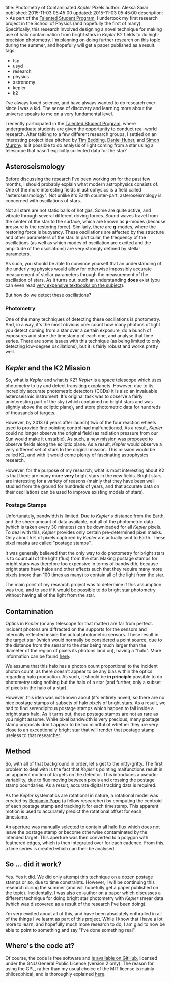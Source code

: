 title: Photometry of Contaminated *Kepler* Pixels
author: Aleksa Sarai
published: 2015-11-03 05:45:00
updated: 2015-11-03 05:45:00
description: >
  As part of the [Talented Student Program](https://sydney.edu.au/science/tsp),
  I undertook my first research project in the School of Physics (and hopefully
  the first of many). Specifically, this research involved designing a novel
  technique for making use of halo contamination from bright stars in *Kepler*
  K2 fields to do high-precision photometry. I'm planning on doing further
  research on this topic during the summer, and hopefully will get a paper
  published as a result.
tags:
  - tsp
  - usyd
  - research
  - physics
  - astronomy
  - kepler
  - k2

I've always loved science, and have always wanted to do research ever since I
was a kid. The sense of discovery and learning more about the universe speaks to
me on a very fundamental level.

I recently participated in the [Talented Student Program][tsp], where
undergraduate students are given the opportunity to conduct real-world research.
After talking to a few different research groups, I settled on an interesting
project idea pitched by [Tim Bedding][bedding], [Daniel Huber][huber], and
[Simon Murphy][murphy]. Is it possible to do analysis of light coming from a
star using a telescope that hasn't explicitly collected data for the star?

[tsp]: https://sydney.edu.au/science/tsp
[bedding]: http://www.physics.usyd.edu.au/~bedding/
[huber]: https://sites.google.com/site/danxhuber/
[murphy]: http://simonmurphy.info/

## Asteroseismology ##

Before discussing the research I've been working on for the past few months, I
should probably explain what modern astrophysics consists of. One of the more
interesting fields in astrophysics is a field called "asteroseismology". Not
unlike it's Earth counter-part, asteroseismology is concerned with oscillations
of stars.

Not all stars are not static balls of hot gas. Some are quite active, and vibrate
through several different driving forces. Sound waves travel from the center of
the star to the surface, which are known as **p**-modes (because **p**ressure is
the restoring force). Similarly, there are **g**-modes, where the restoring force
is buoyancy. These oscillations are affected by the structure and other parameters
of the star. In particular, the frequency of the oscillations (as well as which
modes of oscillation are excited and the amplitude of the oscillations) are very
strongly defined by stellar parameters.

As such, you should be able to convince yourself that an understanding of the
underlying physics would allow for otherwise impossibly accurate measurement of
stellar parameters through the measurement of the oscillation of stars. As it
turns out, such an understanding **does** exist (you can even read
[very expensive textbooks on the subject][springer-astro]).

But how do we detect these oscillations?

[springer-astro]: http://www.springer.com/us/book/9781402051784

### Photometry ###

One of the many techniques of detecting these oscillations is photometry. And,
in a way, it's the most obvious one: count how many photons of light you detect
coming from a star over a certain exposure, do a bunch of exposures and store the
timestamp of each one, and analyse that time series. There are some issues with
this technique (as being limited to only detecting low-degree oscillations), but
it is fairly robust and works pretty well.

## *Kepler* and the K2 Mission ##

So, what is *Kepler* and what is K2? *Kepler* is a space telescope which uses
photometry to try and detect transiting exoplanets. However, due to its incredibly
accurate photometric detectors (CCDs) it is also an invaluable asteroseismic
instrument. It's original task was to observe a fairly uninteresting part of the
sky (which contained no bright stars and was slightly above the ecliptic plane),
and store photometric data for hundreds of thousands of targets.

However, by 2013 (4 years after launch) two of the four reaction wheels used to
provide fine pointing control had malfunctioned. As a result, *Kepler* could no
longer observe the original field (as radiation pressure from our Sun would make
it unstable). As such, a [new mission was proposed][k2-proposal] to observe fields
along the ecliptic plane. As a result, *Kepler* would observe a very different
set of stars to the original mission. This mission would be called K2, and with
it would come plenty of fascinating astrophysics research.

However, for the purpose of my research, what is most interesting about K2 is
that there are many more **very** bright stars in the new fields. Bright stars
are interesting for a variety of reasons (mainly that they have been well studied
from the ground for hundreds of years, and that accurate data on their oscillations
can be used to improve existing models of stars).

[k2-proposal]: http://arxiv.org/abs/1402.5163

### Postage Stamps ###

Unfortunately, bandwidth is limited. Due to *Kepler*'s distance from the Earth,
and the sheer amount of data available, not all of the photometric data (which
is taken every 30 minutes) can be downloaded for all *Kepler* pixels. To deal
with this, *Kepler* provides only certain pre-determined pixel masks. Only about
5% of pixels captured by *Kepler* are actually sent to Earth. These pixel masks
are called "postage stamps".

It was generally believed that the only way to do photometry for bright stars is
to count **all** of the light (flux) from the star. Making postage stamps for
bright stars was therefore too expensive in terms of bandwidth, because bright
stars have halos and other effects such that they require many more pixels (more
than 100 times as many) to contain all of the light from the star.

The main point of my research project was to determine if this assumption was
true, and to see if it would be possible to do bright star photometry without
having all of the light from the star.

## Contamination ##

Optics in *Kepler* (or any telescope for that matter) are far from perfect.
Incident photons are diffracted on the supports for the sensors and internally
reflected inside the actual photometric sensors. These result in the target star
(which would normally be considered a point source, due to the distance from the
sensor to the star being much larger than the diameter of the region of pixels
its photons land on), having a "halo". More information can be found [here][halo].

We assume that this halo has a photon count proportional to the incident photon
count, as there doesn't appear to be any bias within the optics regarding halo
production. As such, it should be **in principle** possible to do photometry
using nothing but the halo of a star (and further, only a subset of pixels in the
halo of a star).

However, this idea was not known about (it's entirely novel), so there are no
nice postage stamps of subsets of halo pixels of bright stars. As a result, we
had to find serendipitous postage stamps which happen to fall inside a bright
stars halo. As it turns out, these postage stamps are not as rare as you might
assume. While pixel bandwidth is very precious, many postage stamp proposals
don't appear to be too mindful of whether they are very close to an exceptionally
bright star that will render that postage stamp useless to that researcher.

[halo]: http://arxiv.org/abs/0909.3320

## Method ##

So, with all of that background in order, let's get to the nitty-gritty. The
first problem to deal with is the fact that *Kepler*'s pointing malfunctions
result in an apparent motion of targets on the detector. This introduces a
pseudo-variability, due to flux moving between pixels and crossing the postage
stamp boundaries. As a result, accurate digital tracking data is required.

As the *Kepler* systematics are rotational in nature, a rotational model was
created by [Benjamin Pope][pope] (a fellow researcher) by computing the centroid
of each postage stamp and tracking it for each timestamp. This apparent motion
is used to accurately predict the rotational offset for each timestamp.

An aperture was manually selected to contain all halo flux which does not leave
the postage stamp or become otherwise contaminated by the intended target. This
aperture was then converted to a polygon with feathered edges, which is then
integrated over for each cadence. From this, a time series is created which can
then be analysed.

[pope]: https://www2.physics.ox.ac.uk/contacts/people/popeb

## So ... did it work? ##

Yes. Yes it did. We did only attempt this technique on a dozen postage stamps or
so, due to time constraints. However, I will be continuing this research during
the summer (and will hopefully get a paper published on the topic). Incidentally,
I was also co-author [on a paper][k2-smear] which discusses a different technique
for doing bright star photometry with *Kepler* smear data (which was discovered
as a result of the research I've been doing).

I'm very excited about all of this, and have been absolutely enthralled in all
of the things I've learnt as part of this project. While I know that I have a lot
more to learn, and hopefully much more research to do, I am glad to now be able
to point to something and say "I've done something real".

[k2-smear]: http://arxiv.org/abs/1510.00008

## Where's the code at? ##

Of course, the code is free software and [is available on GitHub][git], licensed
under the GNU General Public License (version 2 only). The reason for using the
GPL, rather than my usual choice of the MIT license is mainly philosophical, and
is thoroughly explained [here][proprietary-poison].

[git]: https://github.com/cyphar/keplerk2-halo
[proprietary-poison]: research-code-licensing
